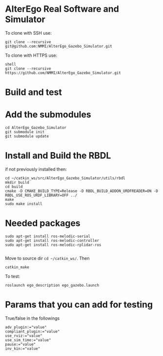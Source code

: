 # AlterEgo Real Software and Simulator

To clone with SSH use:
```
git clone --recursive git@github.com:NMMI/AlterEgo_Gazebo_Simulator.git

```

To clone with HTTPS use:

``` 
shell
git clone --recursive https://github.com/NMMI/AlterEgo_Gazebo_Simulator.git
```

# Build and test
# Add the submodules
```
cd AlterEgo_Gazebo_Simulator
git submodule init
git submodule update
```

# Install and Build the RBDL
if not previously installed then: 
```
cd ~/catkin_ws/src/AlterEgo_Gazebo_Simulator/utils/rbdl
mkdir build
cd build
cmake -D CMAKE_BUILD_TYPE=Release -D RBDL_BUILD_ADDON_URDFREADER=ON -D RBDL_USE_ROS_URDF_LIBRARY=OFF ../
make
sudo make install
```
# Needed packages
```
sudo apt-get install ros-melodic-serial
sudo apt-get install ros-melodic-controller
sudo apt-get install ros-melodic-rplidar-ros


```
Move to source dir `cd ~/catkin_ws/`. Then
```
catkin_make
```

To test:
```
roslaunch ego_description ego_gazebo.launch 
```

# Params that you can add for testing 
True/false in the followings
```
adv_plugin:="value"
compliant_plugin:="value"
use_rviz:="value"
use_sim_time:="value"
pause:="value"
inv_kin:="value"
```
